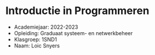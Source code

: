 # Introductie in Programmeren

- Academiejaar: 2022-2023
- Opleiding: Graduaat systeem- en netwerkbeheer
- Klasgroep: 1SND1
- Naam: Loic Snyers

